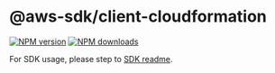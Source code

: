 # @aws-sdk/client-cloudformation

[![NPM version](https://img.shields.io/npm/v/@aws-sdk/client-cloudformation/latest.svg)](https://www.npmjs.com/package/@aws-sdk/client-cloudformation)
[![NPM downloads](https://img.shields.io/npm/dm/@aws-sdk/client-cloudformation.svg)](https://www.npmjs.com/package/@aws-sdk/client-cloudformation)

For SDK usage, please step to [SDK readme](https://github.com/aws/aws-sdk-js-v3).
